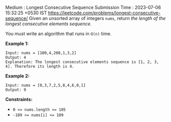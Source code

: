 Medium : Longest Consecutive Sequence
Submission Time : 2023-07-06 15:32:25 +0530 IST
https://leetcode.com/problems/longest-consecutive-sequence/
Given an unsorted array of integers `nums`, return _the length of the longest consecutive elements sequence._

You must write an algorithm that runs in `O(n)` time.

**Example 1:**

```
Input: nums = [100,4,200,1,3,2]
Output: 4
Explanation: The longest consecutive elements sequence is [1, 2, 3, 4]. Therefore its length is 4.

```

**Example 2:**

```
Input: nums = [0,3,7,2,5,8,4,6,0,1]
Output: 9

```

**Constraints:**

- `0 <= nums.length <= 105`
- `-109 <= nums[i] <= 109`

